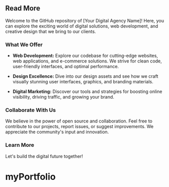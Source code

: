 ## Read More

Welcome to the GitHub repository of [Your Digital Agency Name]! Here, you can explore the exciting world of digital solutions, web development, and creative design that we bring to our clients. 

### What We Offer

- **Web Development:** Explore our codebase for cutting-edge websites, web applications, and e-commerce solutions. We strive for clean code, user-friendly interfaces, and optimal performance.

- **Design Excellence:** Dive into our design assets and see how we craft visually stunning user interfaces, graphics, and branding materials.

- **Digital Marketing:** Discover our tools and strategies for boosting online visibility, driving traffic, and growing your brand.

### Collaborate With Us

We believe in the power of open source and collaboration. Feel free to contribute to our projects, report issues, or suggest improvements. We appreciate the community's input and innovation.

### Learn More

<!-- Visit our website [here](https://www.yourdigitalagency.com) to see more about our services, case studies, and client testimonials.

Stay connected with us on [Twitter](https://twitter.com/YourAgency) for the latest updates and tech trends. -->

Let's build the digital future together!
# myPortfolio
